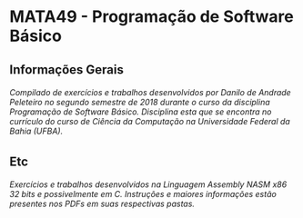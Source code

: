 # MATA49 - Programação de Software Básico

## **Informações Gerais**

###### Compilado de exercícios e trabalhos desenvolvidos por Danilo de Andrade Peleteiro no segundo semestre de 2018 durante o curso da disciplina Programação de Software Básico. Disciplina esta que se encontra no currículo do curso de Ciência da Computação na Universidade Federal da Bahia (UFBA).

## **Etc**

###### Exercícios e trabalhos desenvolvidos na Linguagem Assembly NASM x86 32 bits e possivelmente em C. Instruções e maiores informações estão presentes nos PDFs em suas respectivas pastas.
